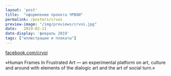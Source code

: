 ```yaml
---
layout: 'post'
title:  "оформление проекта ЧРВОИ"
permalink: /posters/crvoi
preview-image: "/img/previews/crvoi.jpg"
date:   2019-02-11
date-display: 'февраль 2019'
tags: ["иллюстрации и плакаты"] 
---
```


<p><a href="https://www.facebook.com/crvoi/">facebook.com/crvoi</a></p>
<p>«Human Frames In Frustrated Art &mdash; an experimental platform on art, culture and around with elements of the dialogic art and the art of social turn.»</p>